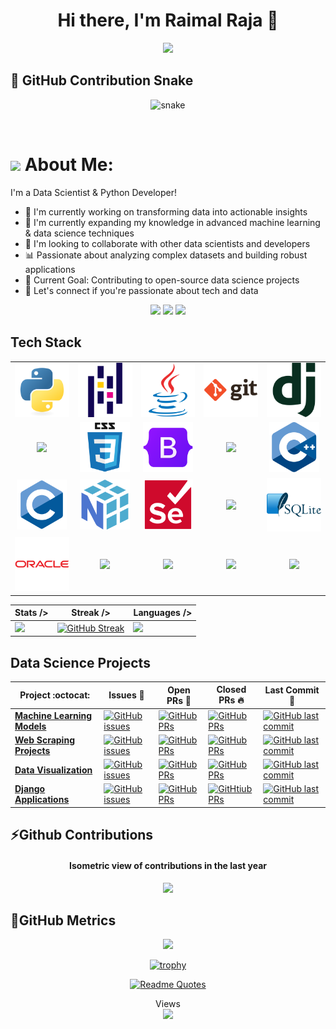 <div align="center">
    <h1> Hi there, I'm Raimal Raja 👋<a href="#"></h1>
  </div>

  <p align="center">
<a href="https://github.com/Raimal-Raja"><img src="https://readme-typing-svg.herokuapp.com?lines=Data+Scientist;Python+Developer;Machine+Learning+Engineer;Web+Scraper;Full+Stack+Developer&center=true&width=500&height=50"></a>

## 🐍 GitHub Contribution Snake

<p align="center">
 <img src="https://github.com/Raimal-Raja/Raimal-Raja/raw/output/github-contribution-grid-snake-dark.svg" alt="snake"></center>
</p>
<br>


# <img src="https://media.giphy.com/media/heIX5HfWgEYlW/giphy.gif" height=65/>  About Me:

I'm a Data Scientist & Python Developer!
- 🔭 I'm currently working on transforming data into actionable insights
- 🌱 I'm currently expanding my knowledge in advanced machine learning & data science techniques
- 👯 I'm looking to collaborate with other data scientists and developers
- 📊 Passionate about analyzing complex datasets and building robust applications
- 🥅 Current Goal: Contributing to open-source data science projects
- 💎 Let's connect if you're passionate about tech and data

<p align="center">
<a href="https://pk.linkedin.com/in/raimal-raja-kolhi-9422351b6"><img src="https://img.shields.io/badge/-Raimal%20Raja%20Kolhi-0077B5?style=flat&logo=Linkedin&logoColor=white"/></a>
<a href="mailto:raimalrajagoal@gmail.com"><img src="https://img.shields.io/badge/-raimalrajagoal@gmail.com-D14836?style=flat&logo=Gmail&logoColor=white"/></a>
<a href="https://github.com/Raimal-Raja"><img src="https://img.shields.io/badge/-@Raimal--Raja-181717?style=flat&logo=GitHub&logoColor=white"/></a>
</p>

<h2>Tech Stack</h2>

<table width="80%">
<tr>
    <td align='center' width="150">
        <img src="https://github.com/devicons/devicon/blob/master/icons/python/python-original.svg" width="100">
    </td>

  <td align='center' width="150">
        <img src="https://github.com/devicons/devicon/blob/master/icons/pandas/pandas-original.svg"  width="100">
    </td>
 <td align='center' width="150">
        <img src="https://github.com/devicons/devicon/blob/master/icons/java/java-original.svg" width="100">
    </td>
 <td align='center' width="200">
        <img src="https://github.com/devicons/devicon/blob/master/icons/git/git-original-wordmark.svg" width="100">
    </td>
 <td align='center' width="200">
        <img src="https://github.com/devicons/devicon/blob/master/icons/django/django-plain.svg" width="100">
    </td>
 
</tr>
 
<tr>
    <td align='center' width="200">
        <img src="https://upload.wikimedia.org/wikipedia/commons/thumb/3/38/HTML5_Badge.svg/600px-HTML5_Badge.svg.png"  width="70">
    </td>
    <td align='center' width="200">
        <img src="https://raw.githubusercontent.com/devicons/devicon/0d6c64dbbf311879f7d563bfc3ccf559f9ed111c/icons/css3/css3-original-wordmark.svg" width="80">
    </td>
 <td align='center' width="200">
        <img src="https://github.com/devicons/devicon/blob/master/icons/bootstrap/bootstrap-original.svg" width="80">
    </td>
     <td align='center' width="200">
        <img src="https://github.com/abranhe/programming-languages-logos/blob/master/src/javascript/javascript.svg" width="90">
    </td>
    <td align='center' width="200">
        <img src="https://github.com/devicons/devicon/blob/master/icons/cplusplus/cplusplus-original.svg" width="80">
    </td>
</tr>
 
<tr>
    <td align='center' width="200">
        <img src="https://github.com/devicons/devicon/blob/master/icons/c/c-original.svg" width="80">
    </td>
    <td align='center' width="200">
        <img src="https://github.com/devicons/devicon/blob/master/icons/numpy/numpy-original.svg" width="80">
    </td>
 <td align='center' width="200">
        <img src="https://github.com/devicons/devicon/blob/master/icons/selenium/selenium-original.svg" width="80">
    </td>
  <td align='center' width="200">
        <img src="https://download.logo.wine/logo/MySQL/MySQL-Logo.wine.png" >
    </td>
    <td align='center' width="200">
        <img src="https://github.com/devicons/devicon/blob/master/icons/sqlite/sqlite-original-wordmark.svg" width="100">
    </td>
</tr>
	
<tr>
    <td align='center' width="200">
        <img src="https://github.com/devicons/devicon/blob/master/icons/oracle/oracle-original.svg"  width="90">
    </td>
    <td align='center' width="200">
        <img src="https://github.com/scikit-learn/scikit-learn/blob/main/doc/logos/scikit-learn-logo.png" width="110">
    </td>
 <td align='center' width="200">
        <img src="https://matplotlib.org/stable/_images/sphx_glr_logos2_003.png" width="150">
    </td>
     <td align='center' width="200">
        <img src="https://upload.wikimedia.org/wikipedia/commons/f/f3/Apache_Spark_logo.svg" width="120">
    </td>
    <td align='center' width="200">
        <img src="https://www.vectorlogo.zone/logos/jupyter/jupyter-ar21.svg" width="140">
    </td>
</tr>
    
</table>

|Stats />|Streak />|Languages />
|---|---|---|
|![](https://github-profile-summary-cards.vercel.app/api/cards/stats?username=Raimal-Raja&theme=gruvbox)|[![GitHub Streak](https://streak-stats.demolab.com/?user=Raimal-Raja&theme=gruvbox&hide_border=true&border_radius=32&date_format=j%20M%5B%20Y%5D&ring=888888)](https://git.io/streak-stats)|![](https://github-profile-summary-cards.vercel.app/api/cards/repos-per-language?username=Raimal-Raja&theme=gruvbox)|
 
 ## Data Science Projects

| Project :octocat:                                                                | Issues :bug:                                                                                                                                                                             | Open PRs :bell:                                                                                                                                                             | Closed PRs :fire:                                                                                                                                                                                                       | Last Commit 🚩                                                                                                                                                                                      |
| -------------------------------------------------------------------------------- | ---------------------------------------------------------------------------------------------------------------------------------------------------------------------------------------- | --------------------------------------------------------------------------------------------------------------------------------------------------------------------------- | ----------------------------------------------------------------------------------------------------------------------------------------------------------------------------------------------------------------------- | --------------------------------------------------------------------------------------------------------------------------------------------------------------------------------------------------- |
| [**Machine Learning Models**](https://github.com/Raimal-Raja/ML-models)                  | [![GitHub issues](https://img.shields.io/github/issues/Raimal-Raja/ML-models?color=green&logo=github&style=flat)](https://github.com/Raimal-Raja/ML-models/issues)                           | [![GitHub PRs](https://img.shields.io/github/issues-pr/Raimal-Raja/ML-models?style=flat&logo=github)](https://github.com/Raimal-Raja/ML-models/pulls)                           | [![GitHub PRs](https://img.shields.io/github/issues-pr-closed/Raimal-Raja/ML-models?style=flat&color=critical&logo=github)](https://github.com/Raimal-Raja/ML-models/pulls?q=is%3Apr+is%3Aclosed)                           | [![GitHub last commit](https://img.shields.io/github/last-commit/Raimal-Raja/ML-models?color=blue&logo=github&style=flat)](https://github.com/Raimal-Raja/ML-models/commits/)                           |
| [**Web Scraping Projects**](https://github.com/Raimal-Raja/web-scraping)                   | [![GitHub issues](https://img.shields.io/github/issues/Raimal-Raja/web-scraping?color=green&logo=github&style=flat)](https://github.com/Raimal-Raja/web-scraping/issues)                       | [![GitHub PRs](https://img.shields.io/github/issues-pr/Raimal-Raja/web-scraping?style=flat&logo=github)](https://github.com/Raimal-Raja/web-scraping/pulls)                       | [![GitHub PRs](https://img.shields.io/github/issues-pr-closed/Raimal-Raja/web-scraping?style=flat&color=critical&logo=github)](https://github.com/Raimal-Raja/web-scraping/pulls?q=is%3Apr+is%3Aclosed)                       | [![GitHub last commit](https://img.shields.io/github/last-commit/Raimal-Raja/web-scraping?color=blue&logo=github&style=flat)](https://github.com/Raimal-Raja/web-scraping/commits/)                       |
| [**Data Visualization**](https://github.com/Raimal-Raja/data-viz) | [![GitHub issues](https://img.shields.io/github/issues/Raimal-Raja/data-viz?color=green&logo=github&style=flat)](https://github.com/Raimal-Raja/data-viz/issues) | [![GitHub PRs](https://img.shields.io/github/issues-pr/Raimal-Raja/data-viz?style=flat&logo=github)](https://github.com/Raimal-Raja/data-viz/pulls) | [![GitHub PRs](https://img.shields.io/github/issues-pr-closed/Raimal-Raja/data-viz?style=flat&color=critical&logo=github)](https://github.com/Raimal-Raja/data-viz/pulls?q=is%3Apr+is%3Aclosed) | [![GitHub last commit](https://img.shields.io/github/last-commit/Raimal-Raja/data-viz?color=blue&logo=github&style=flat)](https://github.com/Raimal-Raja/data-viz/commits/) |
| [**Django Applications**](https://github.com/Raimal-Raja/django-apps)    | [![GitHub issues](https://img.shields.io/github/issues/Raimal-Raja/django-apps?color=green&logo=github&style=flat)](https://github.com/Raimal-Raja/django-apps/issues)       | [![GitHub PRs](https://img.shields.io/github/issues-pr/Raimal-Raja/django-apps?style=flat&logo=github)](https://github.com/Raimal-Raja/django-apps/pulls)       | [![GitHtiub PRs](https://img.shields.io/github/issues-pr-closed/Raimal-Raja/django-apps?style=flat&color=critical&logo=github)](https://github.com/Raimal-Raja/django-apps/pulls?q=is%3Apr+is%3Aclosed)     | [![GitHub last commit](https://img.shields.io/github/last-commit/Raimal-Raja/django-apps?color=blue&logo=github&style=flat)](https://github.com/Raimal-Raja/django-apps/commits/)       |

## ⚡️Github Contributions
	
<h4 align="center">Isometric view of contributions in the last year</h4>
<p align="center">
	<a href="./profile-3d-contrib/profile-night-rainbow.svg">
		<img width="900em" src="./profile-3d-contrib/profile-night-rainbow.svg">
	</a>
</p>

## 🚀GitHub Metrics

<p align="center">
	<img width="625em" src="https://github-readme-stats.vercel.app/api/top-langs/?username=Raimal-Raja&layout=compact&theme=dark" />
</p>

<p align="center"> 
 <a href="https://github.com/Raimal-Raja/github-profile-trophy">
  <img src="https://github-profile-trophy.vercel.app/?username=Raimal-Raja&theme=gruvbox&no-frame=true&column=-1" alt="trophy">
 </a>
</p>

<p align="center">
 <a href="https://github.com/piyushsuthar/github-readme-quotes">
  <img src="https://quotes-github-readme.vercel.app/api?type=horizontal&theme=github" alt="Readme Quotes">
 </a>
</p>

<p align="center"> 
  Views<br>
  <img src="https://profile-counter.glitch.me/Raimal-Raja/count.svg" />
</p>
